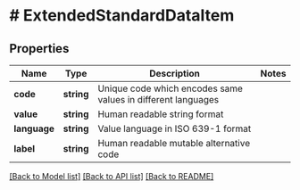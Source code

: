 # # ExtendedStandardDataItem

## Properties

Name | Type | Description | Notes
------------ | ------------- | ------------- | -------------
**code** | **string** | Unique code which encodes same values in different languages |
**value** | **string** | Human readable string format |
**language** | **string** | Value language in ISO 639-1 format |
**label** | **string** | Human readable mutable alternative code |

[[Back to Model list]](../../README.md#models) [[Back to API list]](../../README.md#endpoints) [[Back to README]](../../README.md)
